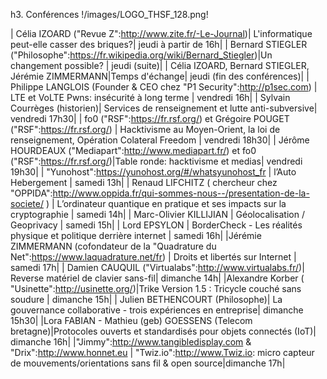h3. Conférences !/images/LOGO_THSF_128.png!

| Célia IZOARD ("Revue Z":http://www.zite.fr/-Le-Journal)| L'informatique peut-elle casser des briques?| jeudi à partir de 16h|
| Bernard STIEGLER ("Philosophe":https://fr.wikipedia.org/wiki/Bernard_Stiegler)|Un changement possible? | jeudi (suite)|
| Célia IZOARD, Bernard STIEGLER, Jérémie ZIMMERMANN|Temps d'échange| jeudi (fin des conférences)|
| Philippe LANGLOIS (Founder & CEO chez "P1 Security":http://p1sec.com) | LTE et VoLTE Pwns: insécurité à long terme | vendredi 16h|
| Sylvain Courrèges (historien)| Services de renseignement et lutte anti-subversive| vendredi 17h30|
| fo0 ("RSF":https://fr.rsf.org/) et Grégoire POUGET ("RSF":https://fr.rsf.org/) | Hacktivisme au Moyen-Orient, la loi de renseignement, Opération Colateral Freedom | vendredi 18h30|
| Jérôme HOURDEAUX ("Mediapart":http://www.mediapart.fr/) et fo0 ("RSF":https://fr.rsf.org/)|Table ronde: hacktivisme et medias| vendredi 19h30|
| "Yunohost":https://yunohost.org/#/whatsyunohost_fr | l’Auto Hebergement | samedi 13h|
| Renaud LIFCHITZ ( chercheur chez "OPPIDA":http://www.oppida.fr/qui-sommes-nous--/presentation-de-la-societe/ )  | L’ordinateur quantique en pratique et ses impacts sur la cryptographie | samedi 14h|
| Marc-Olivier KILLIJIAN | Géolocalisation / Geoprivacy | samedi 15h|
| Lord EPSYLON | BorderCheck - Les réalités physique et politique derrière internet | samedi 16h|
|Jérémie ZIMMERMANN (cofondateur de la "Quadrature du Net":https://www.laquadrature.net/fr) | Droits et libertés sur Internet | samedi 17h|
| Damien CAUQUIL ("Virtualabs":http://www.virtualabs.fr/)| Reverse matériel de clavier sans-fil| dimanche 14h|
|Alexandre Korber ( "Usinette":http://usinette.org/)|Trike Version 1.5 : Tricycle couché sans soudure | dimanche 15h|
| Julien BETHENCOURT (Philosophe)| La gouvernance collaborative - trois expériences en entreprise| dimanche 15h30|
|Lora FABIAN - Mathieu (geb) GOESSENS (Telecom bretagne)|Protocoles ouverts et standardisés pour objets connectés (IoT)| dimanche 16h|
|"Jimmy":http://www.tangibledisplay.com & "Drix":http://www.honnet.eu | "Twiz.io":http://www.Twiz.io: micro capteur de mouvements/orientations sans fil & open source|dimanche 17h|
